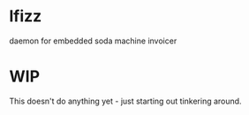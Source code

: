 # lfizz
daemon for embedded soda machine invoicer

# WIP

This doesn't do anything yet - just starting out tinkering around.
